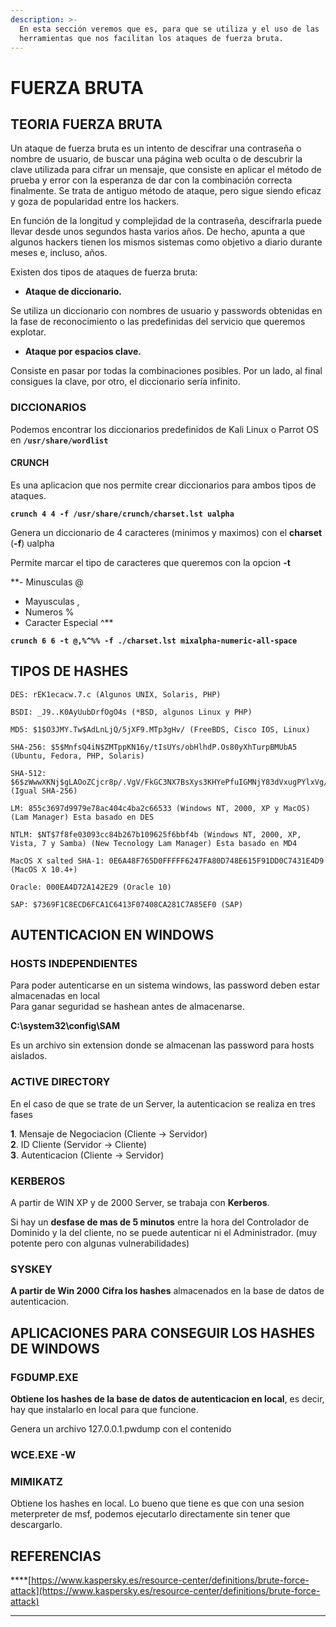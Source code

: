 ```yaml
---
description: >-
  En esta sección veremos que es, para que se utiliza y el uso de las
  herramientas que nos facilitan los ataques de fuerza bruta.
---
```


# FUERZA BRUTA

## **TEORIA FUERZA BRUTA**

Un ataque de fuerza bruta es un intento de descifrar una contraseña o nombre de usuario, de buscar una página web oculta o de descubrir la clave utilizada para cifrar un mensaje, que consiste en aplicar el método de prueba y error con la esperanza de dar con la combinación correcta finalmente. Se trata de antiguo método de ataque, pero sigue siendo eficaz y goza de popularidad entre los hackers.

En función de la longitud y complejidad de la contraseña, descifrarla puede llevar desde unos segundos hasta varios años. De hecho, apunta a que algunos hackers tienen los mismos sistemas como objetivo a diario durante meses e, incluso, años.

 Existen dos tipos de ataques de fuerza bruta:

* **Ataque de diccionario.**

 Se utiliza un diccionario con nombres de usuario y passwords obtenidas en la fase de reconocimiento o las predefinidas del servicio que queremos explotar.

* **Ataque por espacios clave.**

Consiste en pasar por todas la combinaciones posibles. Por un lado, al final consigues la clave, por otro, el diccionario sería infinito.

###  **DICCIONARIOS**

 Podemos encontrar los diccionarios predefinidos de Kali Linux o Parrot OS en **`/usr/share/wordlist`**

####  **CRUNCH**

 Es una aplicacion que nos permite crear diccionarios para ambos tipos de ataques.

 **`crunch 4 4 -f /usr/share/crunch/charset.lst ualpha`**

 Genera un diccionario de 4 caracteres \(minimos y maximos\) con el **charset** \(**-f**\) ualpha

 Permite marcar el tipo de caracteres que queremos con la opcion **-t**

 **- Minusculas @   
 - Mayusculas ,   
 - Numeros %   
 - Caracter Especial ^** 

 **`crunch 6 6 -t @,%^%% -f ./charset.lst mixalpha-numeric-all-space`**

## **TIPOS DE HASHES**

```text
DES: rEK1ecacw.7.c (Algunos UNIX, Solaris, PHP)

BSDI: _J9..K0AyUubDrfOgO4s (*BSD, algunos Linux y PHP)

MD5: $1$O3JMY.Tw$AdLnLjQ/5jXF9.MTp3gHv/ (FreeBDS, Cisco IOS, Linux)

SHA-256: $5$MnfsQ4iN$ZMTppKN16y/tIsUYs/obHlhdP.Os80yXhTurpBMUbA5 (Ubuntu, Fedora, PHP, Solaris)

SHA-512: $6$zWwwXKNj$gLAOoZCjcr8p/.VgV/FkGC3NX7BsXys3KHYePfuIGMNjY83dVxugPYlxVg/evpcVEJLT/rSwZcDMlVVf/bhf.1 (Igual SHA-256)

LM: 855c3697d9979e78ac404c4ba2c66533 (Windows NT, 2000, XP y MacOS) (Lam Manager) Esta basado en DES

NTLM: $NT$7f8fe03093cc84b267b109625f6bbf4b (Windows NT, 2000, XP, Vista, 7 y Samba) (New Tecnology Lam Manager) Esta basado en MD4

MacOS X salted SHA-1: 0E6A48F765D0FFFFF6247FA80D748E615F91DD0C7431E4D9 (MacOS X 10.4+)

Oracle: 000EA4D72A142E29 (Oracle 10)

SAP: $7369F1C8ECD6FCA1C6413F07408CA281C7A85EF0 (SAP)
```

##  **AUTENTICACION EN WINDOWS**

###  **HOSTS INDEPENDIENTES**

 Para poder autenticarse en un sistema windows, las password deben estar almacenadas en local  
 Para ganar seguridad se hashean antes de almacenarse.

 **C:\system32\config\SAM**

 Es un archivo sin extension donde se almacenan las password para hosts aislados.

###  **ACTIVE DIRECTORY**

 En el caso de que se trate de un Server, la autenticacion se realiza en tres fases

 **1**. Mensaje de Negociacion \(Cliente → Servidor\)  
 **2**. ID Cliente \(Servidor → Cliente\)  
 **3**. Autenticacion \(Cliente → Servidor\)

###  **KERBEROS**

 A partir de WIN XP y de 2000 Server, se trabaja con **Kerberos**.

 Si hay un **desfase de mas de 5 minutos** entre la hora del Controlador de Dominido y la del cliente, no se puede autenticar ni el Administrador. \(muy potente pero con algunas vulnerabilidades\)

###  **SYSKEY**

 **A partir de Win 2000** **Cifra los hashes** almacenados en la base de datos de autenticacion.

##  **APLICACIONES PARA CONSEGUIR LOS HASHES DE WINDOWS**

###  **FGDUMP.EXE**

 **Obtiene los hashes de la base de datos de autenticacion en local**, es decir, hay que instalarlo en local para que funcione.

 Genera un archivo 127.0.0.1.pwdump con el contenido

###  **WCE.EXE -W**

###  **MIMIKATZ**

 Obtiene los hashes en local. Lo bueno que tiene es que con una sesion meterpreter de msf, podemos ejecutarlo directamente sin tener que descargarlo.

## **REFERENCIAS**

\*\*\*\*[https://www.kaspersky.es/resource-center/definitions/brute-force-attack](https://www.kaspersky.es/resource-center/definitions/brute-force-attack)  
****

